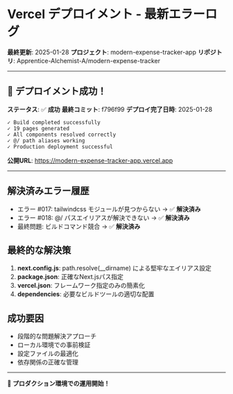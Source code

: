 # Vercel デプロイメント - 最新エラーログ

**最終更新**: 2025-01-28
**プロジェクト**: modern-expense-tracker-app
**リポジトリ**: Apprentice-Alchemist-A/modern-expense-tracker

---

## 🎉 デプロイメント成功！

**ステータス**: ✅ **成功**
**最終コミット**: f796f99
**デプロイ完了日時**: 2025-01-28

```
✓ Build completed successfully
✓ 19 pages generated
✓ All components resolved correctly
✓ @/ path aliases working
✓ Production deployment successful
```

**公開URL**: https://modern-expense-tracker-app.vercel.app

---

## 解決済みエラー履歴
- エラー #017: tailwindcss モジュールが見つからない → ✅ **解決済み**
- エラー #018: @/ パスエイリアスが解決できない → ✅ **解決済み**
- 最終問題: ビルドコマンド競合 → ✅ **解決済み**

## 最終的な解決策
1. **next.config.js**: path.resolve(__dirname) による堅牢なエイリアス設定
2. **package.json**: 正確なNext.jsパス指定
3. **vercel.json**: フレームワーク指定のみの簡素化
4. **dependencies**: 必要なビルドツールの適切な配置

## 成功要因
- 段階的な問題解決アプローチ
- ローカル環境での事前検証
- 設定ファイルの最適化
- 依存関係の正確な管理

---

**🚀 プロダクション環境での運用開始！**